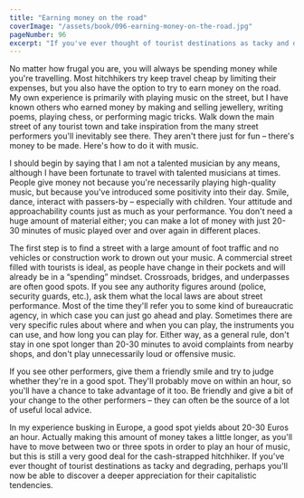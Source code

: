 ```yaml
---
title: "Earning money on the road"
coverImage: "/assets/book/096-earning-money-on-the-road.jpg"
pageNumber: 96
excerpt: "If you've ever thought of tourist destinations as tacky and degrading, perhaps you'll now be able to discover a deeper appreciation for their capitalistic tendencies."
---
```


No matter how frugal you are, you will always be spending money while you're travelling. Most hitchhikers try keep travel cheap by limiting their expenses, but you also have the option to try to earn money on the road. My own experience is primarily with playing music on the street, but I have known others who earned money by making and selling jewellery, writing poems, playing chess, or performing magic tricks. Walk down the main street of any tourist town and take inspiration from the many street performers you'll inevitably see there. They aren't there just for fun – there's money to be made. Here's how to do it with music.

I should begin by saying that I am not a talented musician by any means, although I have been fortunate to travel with talented musicians at times. People give money not because you're necessarily playing high-quality music, but because you've introduced some positivity into their day. Smile, dance, interact with passers-by – especially with children. Your attitude and approachability counts just as much as your performance. You don't need a huge amount of material either; you can make a lot of money with just 20-30 minutes of music played over and over again in different places.

The first step is to find a street with a large amount of foot traffic and no vehicles or construction work to drown out your music. A commercial street filled with tourists is ideal, as people have change in their pockets and will already be in a “spending” mindset. Crossroads, bridges, and underpasses are often good spots. If you see any authority figures around (police, security guards, etc.), ask them what the local laws are about street performance. Most of the time they'll refer you to some kind of bureaucratic agency, in which case you can just go ahead and play. Sometimes there are very specific rules about where and when you can play, the instruments you can use, and how long you can play for. Either way, as a general rule, don't stay in one spot longer than 20-30 minutes to avoid complaints from nearby shops, and don't play unnecessarily loud or offensive music.

If you see other performers, give them a friendly smile and try to judge whether they're in a good spot. They'll probably move on within an hour, so you'll have a chance to take advantage of it too. Be friendly and give a bit of your change to the other performers – they can often be the source of a lot of useful local advice.

In my experience busking in Europe, a good spot yields about 20-30 Euros an hour. Actually making this amount of money takes a little longer, as you'll have to move between two or three spots in order to play an hour of music, but this is still a very good deal for the cash-strapped hitchhiker. If you've ever thought of tourist destinations as tacky and degrading, perhaps you'll now be able to discover a deeper appreciation for their capitalistic tendencies.
